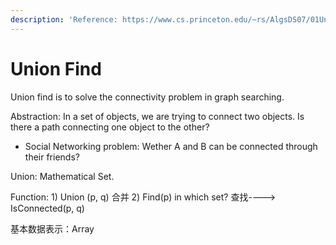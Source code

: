 ```yaml
---
description: 'Reference: https://www.cs.princeton.edu/~rs/AlgsDS07/01UnionFind.pdf'
---
```


# Union Find

Union find is to solve the connectivity problem in graph searching. 

Abstraction: In a set of objects, we are trying to connect two objects. Is there a path connecting one object to the other? 

* Social Networking problem: Wether A and B can be connected through their friends? 

Union: Mathematical Set. 

Function: 1\) Union \(p, q\) 合并   2\)  Find\(p\) in which set? 查找----&gt; IsConnected\(p, q\)

基本数据表示：Array







